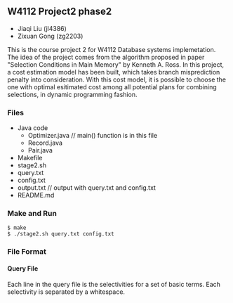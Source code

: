 ## W4112 Project2 phase2
- Jiaqi Liu (jl4386)
- Zixuan Gong (zg2203)

This is the course project 2 for W4112 Database systems implemetation. The idea of the project comes from the algorithm proposed in paper "Selection Conditions in Main Memory" by Kenneth A. Ross. In this project, a cost estimation model has been built, which takes branch misprediction penalty into consideration. With this cost model, it is possible to choose the one with optimal esitimated cost among all potential plans for combining selections, in dynamic programming fashion.  

### Files
- Java code
    + Optimizer.java // main() function is in this file
    + Record.java
    + Pair.java
- Makefile
- stage2.sh
- query.txt
- config.txt
- output.txt // output with query.txt and config.txt
- README.md

### Make and Run
`$ make`  
`$ ./stage2.sh query.txt config.txt`

### File Format
#### Query File
Each line in the query file is the selectivities for a set of basic terms. Each selectivity is separated by a whitespace.
